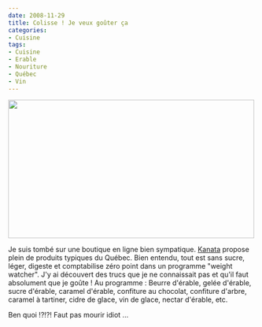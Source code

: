 ```yaml
---
date: 2008-11-29
title: Colisse ! Je veux goûter ça
categories:
- Cuisine
tags:
- Cuisine
- Erable
- Nouriture
- Québec
- Vin
---
```

<img class="alignnone size-medium wp-image-820" title="Fondant d'érable" src="https://dlgjp9x71cipk.cloudfront.net/2008/11/beurederable.png" alt="" width="500" height="281" />

Je suis tombé sur une boutique en ligne bien sympatique. <a title="La boutique du Québec Kanata" href="https://www.kanata.fr/">Kanata</a> propose plein de produits typiques du Québec. Bien entendu, tout est sans sucre, léger, digeste et comptabilise zéro point dans un programme "weight watcher".
J'y ai découvert des trucs que je ne connaissait pas et qu'il faut absolument que je goûte !
Au programme : Beurre d'érable, gelée d'érable, sucre d'érable, caramel d'érable, confiture au chocolat, confiture d'arbre, caramel à tartiner, cidre de glace, vin de glace, nectar d'érable, etc.

Ben quoi !?!?! Faut pas mourir idiot ...
